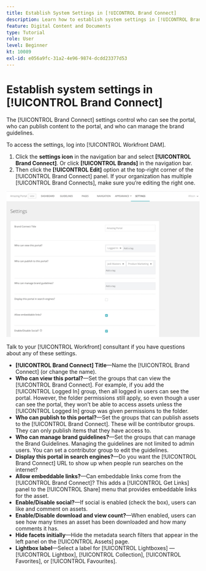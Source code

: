 ```yaml
---
title: Establish System Settings in [!UICONTROL Brand Connect]
description: Learn how to establish system settings in [!UICONTROL Brand Connect] of [!UICONTROL Workfront DAM].
feature: Digital Content and Documents
type: Tutorial
role: User
level: Beginner
kt: 10089
exl-id: e056a9fc-31a2-4e96-9874-dcdd23377d53
---
```

# Establish system settings in [!UICONTROL Brand Connect]

The [!UICONTROL Brand Connect] settings control who can see the portal, who can publish content to the portal, and who can manage the brand guidelines. 

To access the settings, log into [!UICONTROL Workfront DAM].

1. Click the **settings icon** in the navigation bar and select **[!UICONTROL Brand Connect]**. Or click **[!UICONTROL Brands]** in the navigation bar.
1. Then click the **[!UICONTROL Edit]** option at the top-right corner of the [!UICONTROL Brand Connect] panel. If your organization has multiple [!UICONTROL Brand Connects], make sure you’re editing the right one.

![A screenshot of the Brand Connect settings panel](assets/01-brand-portal-settings.png)

Talk to your [!UICONTROL Workfront] consultant if you have questions about any of these settings.

* **[!UICONTROL Brand Connect] Title**—Name the [!UICONTROL Brand Connect] (or change the name).
* **Who can view this portal?**—Set the groups that can view the [!UICONTROL Brand Connect]. For example, if you add the [!UICONTROL Logged In] group, then all logged in users can see the portal. However, the folder permissions still apply, so even though a user can see the portal, they won’t be able to access assets unless the [!UICONTROL Logged In] group was given permissions to the folder.
* **Who can publish to this portal?**—Set the groups that can publish assets to the [!UICONTROL Brand Connect]. These will be contributor groups. They can only publish items that they have access to.
* **Who can manage brand guidelines?**—Set the groups that can manage the Brand Guidelines. Managing the guidelines are not limited to admin users. You can set a contributor group to edit the guidelines.
* **Display this portal in search engines?**—Do you want the [!UICONTROL Brand Connect] URL to show up when people run searches on the internet?
* **Allow embeddable links?**—Can embeddable links come from the [!UICONTROL Brand Connect]? This adds a [!UICONTROL Get Links] panel to the [!UICONTROL Share] menu that provides embeddable links for the asset.
* **Enable/Disable social?**—If social is enabled (check the box), users can like and comment on assets.
* **Enable/Disable download and view count?**—When enabled, users can see how many times an asset has been downloaded and how many comments it has.
* **Hide facets initially**—Hide the metadata search filters that appear in the left panel on the [!UICONTROL Assets] page.
* **Lightbox label**—Select a label for [!UICONTROL Lightboxes] — [!UICONTROL Lightbox], [!UICONTROL Collection], [!UICONTROL Favorites], or [!UICONTROL Favourites].
